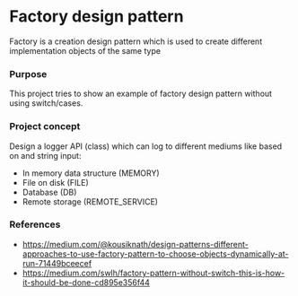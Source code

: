 ﻿# Factory design pattern

Factory is a creation design pattern which is used to create different implementation objects of the same type

### Purpose
This project tries to show an example of factory design pattern without using switch/cases.

### Project concept
Design a logger API (class) which can log to different mediums like based on and string input:
- In memory data structure (MEMORY)
- File on disk (FILE)
- Database (DB)
- Remote storage (REMOTE_SERVICE) 

### References
- https://medium.com/@kousiknath/design-patterns-different-approaches-to-use-factory-pattern-to-choose-objects-dynamically-at-run-71449bceecef
- https://medium.com/swlh/factory-pattern-without-switch-this-is-how-it-should-be-done-cd895e356f44
